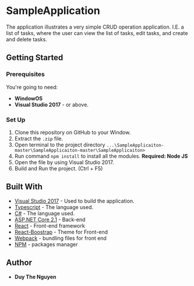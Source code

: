 # SampleApplication

The application illustrates a very simple CRUD operation application. I.E. a list of tasks, where the user can view the list of tasks, edit tasks, and create and delete tasks.
## Getting Started
### Prerequisites

You're going to need:

* **WindowOS**
* **Visual Studio 2017** -  or above.


### Set Up

1. Clone this repository on GitHub to your Window.
2. Extract the `.zip` file.
3. Open terminal to the project directory `...\SampleApplicaiton-master\SampleApplicaiton-master\SampleApplicaiton>`
4. Run command `npm install` to install all the modules. **Required: Node JS**
5. Open the file by using Visual Studio 2017.
6. Build and Run the project. (Ctrl + F5)


## Built With

* [Visual Studio 2017](https://visualstudio.microsoft.com) - Used to build the application.
* [Typescript](https://www.typescriptlang.org/) - The language used.
* [C#](https://docs.microsoft.com/en-us/dotnet/csharp/) - The language used.
* [ASP.NET Core 2.1](https://docs.microsoft.com/en-us/aspnet/core/) - Back-end
* [React](https://reactjs.org/) - Front-end framework
* [React-Boostrap](https://react-bootstrap.github.io/) - Theme for Front-end
* [Webpack](https://webpack.js.org/) - bundling files for front end
* [NPM](https://www.npmjs.com/) - packages manager
  


## Author
* **Duy The Nguyen** 

